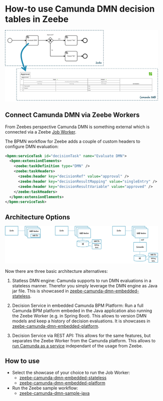 # How-to use Camunda DMN decision tables in Zeebe

![](./overview.png)

## Connect Camunda DMN via Zeebe Workers

From Zeebes perspective Camunda DMN is something external which is connected via a Zeebe [Job Worker](https://docs.zeebe.io/basics/job-workers.html). 

The BPMN workflow for Zeebe adds a couple of custom headers to configure DMN evaluation:

```xml
<bpmn:serviceTask id="decisionTask" name="Evaluate DMN">
  <bpmn:extensionElements>
    <zeebe:taskDefinition type="DMN" />
    <zeebe:taskHeaders>
      <zeebe:header key="decisionRef" value="approval" />
      <zeebe:header key="decisionResultMapping" value="singleEntry" />
      <zeebe:header key="decisionResultVariable" value="approved" />
    </zeebe:taskHeaders>
  </bpmn:extensionElements>
</bpmn:serviceTask>
```

## Architecture Options

![](./approaches.png)

Now there are three basic architecture alternatives:

1. Statless DMN engine: Camunda supports to run DMN evaluations in a stateless manner. Therefor you simply leverage the DMN engine as Java jar file. This is showcased in [zeebe-camunda-dmn-embedded-stateless](zeebe-camunda-dmn-embedded-stateless).

2. Decision Service in embedded Camunda BPM Platform: Run a full Camunda BPM platform embeded in the Java application also running the Zeebe Worker (e.g. in Spring Boot). This allows to version DMN models and keep a history of decision evaluations. It is showcases in [zeebe-camunda-dmn-embedded-platform](zeebe-camunda-dmn-embedded-platform).

3. Decision Service via REST API: This allows for the same features, but separates the Zeebe Worker from the Camunda platform. This allows to [run Camunda as a service](https://github.com/berndruecker/camunda-on-pcf/tree/master/engine-as-a-service) independant of the usage from Zeebe.

## How to use

* Select the showcase of your choice to run the Job Worker:
  * [zeebe-camunda-dmn-embedded-stateless](zeebe-camunda-dmn-embedded-stateless)
  * [zeebe-camunda-dmn-embedded-platform](zeebe-camunda-dmn-embedded-platform)
* Run the Zeebe sample workflow:
  * [zeebe-camunda-dmn-sample-java](zeebe-camunda-dmn-sample-java)
